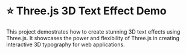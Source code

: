 # :star: Three.js 3D Text Effect Demo

This project demostrates how to create stunning 3D text effects using Three.js. It showcases the power and flexibility of Three.js in creating interactive 3D typography for web applications.

